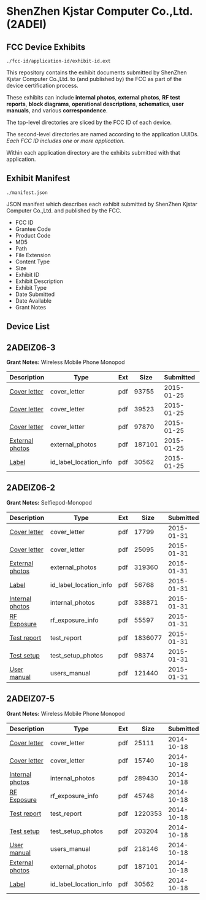 # ShenZhen Kjstar Computer Co.,Ltd. (2ADEI)
## FCC Device Exhibits

```
./fcc-id/application-id/exhibit-id.ext
```

This repository contains the exhibit documents submitted by ShenZhen Kjstar Computer Co.,Ltd. to (and published by) the FCC as part of the device certification process.

These exhibits can include **internal photos**, **external photos**, **RF test reports**, **block diagrams**, **operational descriptions**, **schematics**, **user manuals**, and various **correspondence**.

The top-level directories are sliced by the FCC ID of each device.

The second-level directories are named according to the application UUIDs. *Each FCC ID includes one or more application.*

Within each application directory are the exhibits submitted with that application. 

## Exhibit Manifest

```
./manifest.json
```

JSON manifest which describes each exhibit submitted by ShenZhen Kjstar Computer Co.,Ltd. and published by the FCC.

- FCC ID
- Grantee Code
- Product Code
- MD5
- Path
- File Extension
- Content Type
- Size
- Exhibit ID
- Exhibit Description
- Exhibit Type
- Date Submitted
- Date Available
- Grant Notes

## Device List
## 2ADEIZ06-3
**Grant Notes:** Wireless Mobile Phone Monopod

| Description | Type | Ext | Size | Submitted | Available |
| ----------- | ---- | --- | ---- | --------- | --------- |
| [Cover letter](2ADEIZ06-3/4684b86c8862d3b2218941da07ed9c14/2513204.pdf) | cover_letter | pdf | 93755 | 2015-01-25 | 2015-01-25 |
| [Cover letter](2ADEIZ06-3/4684b86c8862d3b2218941da07ed9c14/2513205.pdf) | cover_letter | pdf | 39523 | 2015-01-25 | 2015-01-25 |
| [Cover letter](2ADEIZ06-3/4684b86c8862d3b2218941da07ed9c14/2513206.pdf) | cover_letter | pdf | 97870 | 2015-01-25 | 2015-01-25 |
| [External photos](2ADEIZ06-3/4684b86c8862d3b2218941da07ed9c14/2421742.pdf) | external_photos | pdf | 187101 | 2015-01-25 | 2015-01-25 |
| [Label](2ADEIZ06-3/4684b86c8862d3b2218941da07ed9c14/2513208.pdf) | id_label_location_info | pdf | 30562 | 2015-01-25 | 2015-01-25 |
## 2ADEIZ06-2
**Grant Notes:** Selfiepod-Monopod

| Description | Type | Ext | Size | Submitted | Available |
| ----------- | ---- | --- | ---- | --------- | --------- |
| [Cover letter](2ADEIZ06-2/10a1bb3437fc0bf8c970bcc2fa208c82/2520045.pdf) | cover_letter | pdf | 17799 | 2015-01-31 | 2015-01-31 |
| [Cover letter](2ADEIZ06-2/10a1bb3437fc0bf8c970bcc2fa208c82/2520046.pdf) | cover_letter | pdf | 25095 | 2015-01-31 | 2015-01-31 |
| [External photos](2ADEIZ06-2/10a1bb3437fc0bf8c970bcc2fa208c82/2520047.pdf) | external_photos | pdf | 319360 | 2015-01-31 | 2015-01-31 |
| [Label](2ADEIZ06-2/10a1bb3437fc0bf8c970bcc2fa208c82/2520048.pdf) | id_label_location_info | pdf | 56768 | 2015-01-31 | 2015-01-31 |
| [Internal photos](2ADEIZ06-2/10a1bb3437fc0bf8c970bcc2fa208c82/2520049.pdf) | internal_photos | pdf | 338871 | 2015-01-31 | 2015-01-31 |
| [RF Exposure](2ADEIZ06-2/10a1bb3437fc0bf8c970bcc2fa208c82/2520051.pdf) | rf_exposure_info | pdf | 55597 | 2015-01-31 | 2015-01-31 |
| [Test report](2ADEIZ06-2/10a1bb3437fc0bf8c970bcc2fa208c82/2520053.pdf) | test_report | pdf | 1836077 | 2015-01-31 | 2015-01-31 |
| [Test setup](2ADEIZ06-2/10a1bb3437fc0bf8c970bcc2fa208c82/2520054.pdf) | test_setup_photos | pdf | 98374 | 2015-01-31 | 2015-01-31 |
| [User manual](2ADEIZ06-2/10a1bb3437fc0bf8c970bcc2fa208c82/2520055.pdf) | users_manual | pdf | 121440 | 2015-01-31 | 2015-01-31 |
## 2ADEIZ07-5
**Grant Notes:** Wireless Mobile Phone Monopod

| Description | Type | Ext | Size | Submitted | Available |
| ----------- | ---- | --- | ---- | --------- | --------- |
| [Cover letter](2ADEIZ07-5/2b1052784a812563e745c6f16bfc0852/2421740.pdf) | cover_letter | pdf | 25111 | 2014-10-18 | 2014-10-18 |
| [Cover letter](2ADEIZ07-5/2b1052784a812563e745c6f16bfc0852/2421741.pdf) | cover_letter | pdf | 15740 | 2014-10-18 | 2014-10-18 |
| [Internal photos](2ADEIZ07-5/2b1052784a812563e745c6f16bfc0852/2421744.pdf) | internal_photos | pdf | 289430 | 2014-10-18 | 2014-10-18 |
| [RF Exposure](2ADEIZ07-5/2b1052784a812563e745c6f16bfc0852/2421746.pdf) | rf_exposure_info | pdf | 45748 | 2014-10-18 | 2014-10-18 |
| [Test report](2ADEIZ07-5/2b1052784a812563e745c6f16bfc0852/2421748.pdf) | test_report | pdf | 1220353 | 2014-10-18 | 2014-10-18 |
| [Test setup](2ADEIZ07-5/2b1052784a812563e745c6f16bfc0852/2421749.pdf) | test_setup_photos | pdf | 203204 | 2014-10-18 | 2014-10-18 |
| [User manual](2ADEIZ07-5/2b1052784a812563e745c6f16bfc0852/2421750.pdf) | users_manual | pdf | 218146 | 2014-10-18 | 2014-10-18 |
| [External photos](2ADEIZ07-5/2b1052784a812563e745c6f16bfc0852/2421742.pdf) | external_photos | pdf | 187101 | 2014-10-18 | 2014-10-18 |
| [Label](2ADEIZ07-5/2b1052784a812563e745c6f16bfc0852/2421743.pdf) | id_label_location_info | pdf | 30562 | 2014-10-18 | 2014-10-18 |
